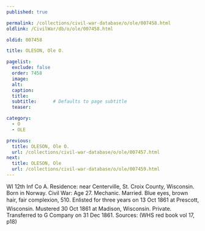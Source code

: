 ```yaml
---
published: true

permalink: /collections/civil-war-database/o/ole/007458.html
oldlink: /CivilWar/db/o/ole/007458.html

oldid: 007458

title: OLESON, Ole O.

pagelist:
  exclude: false
  order: 7458
  image: 
  alt:
  caption:
  title:
  subtitle:      # Defaults to page subtitle
  teaser:

category: 
  - O 
  - OLE

previous:
  title: OLESON, Ole O.
  url: /collections/civil-war-database/o/ole/007457.html  
next:
  title: OLESON, Ole
  url: /collections/civil-war-database/o/ole/007459.html   
---
```

WI 12th Inf Co A. Residence: near Centerville, St. Croix County, Wisconsin. Born in Norway. Civil War: Age 27. Mechanic. Married. Blue eyes, brown hair, fair complexion, 5&#146;10&#148;. Enlisted for three years on 13 Oct 1861 at Prescott, Wisconsin. Mustered 30 Oct 1861 at Madison, Wisconsin. Private. Transferred to G Company on 31 Dec 1861. Sources: (WHS red book vol 17, p18)